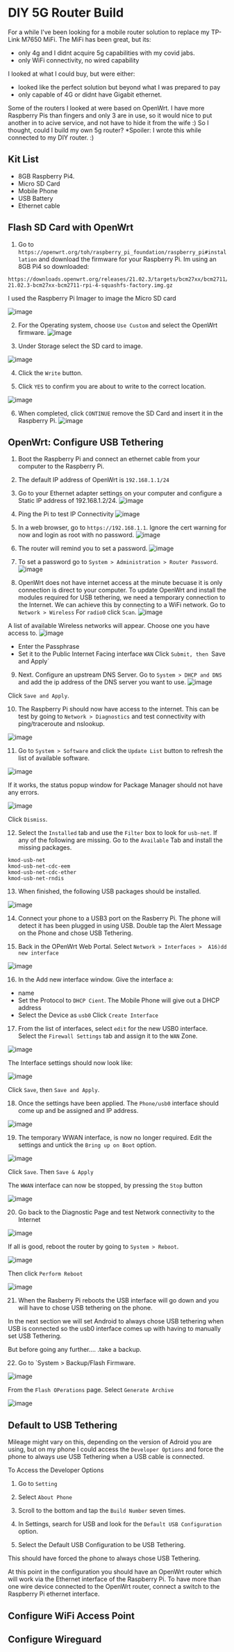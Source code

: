 # DIY 5G Router Build
For a while I've been looking for a mobile router solution to replace my TP-Link M7650 MiFi. The MiFi has been great, but its:
- only 4g and I didnt acquire 5g capabilities with my covid jabs.
- only WiFi connectivity, no wired capability

I looked at what I could buy, but were either:
- looked like the perfect solution but beyond what I was prepared to pay
- only capable of 4G or didnt have Gigabit ethernet.

Some of the routers I looked at were based on OpenWrt. 
I have more Raspberry Pis than fingers and only 3 are in use, so it would nice to put another in to acive service, and not have to hide it from the wife :)
So I thought, could I build my own 5g router?
*Spoiler:  I wrote this while connected to  my DIY router. :)

## Kit List
- 8GB Raspberry Pi4.
- Micro SD Card
- Mobile Phone 
- USB Battery 
- Ethernet cable


## Flash SD Card with OpenWrt
1) Go to `https://openwrt.org/toh/raspberry_pi_foundation/raspberry_pi#installation` and download the firmware for your Raspberry Pi.  Im using an 8GB Pi4 so downloaded:
```
https://downloads.openwrt.org/releases/21.02.3/targets/bcm27xx/bcm2711/openwrt-21.02.3-bcm27xx-bcm2711-rpi-4-squashfs-factory.img.gz
```

I used the Raspberry Pi Imager to image the Micro SD card

![image](https://user-images.githubusercontent.com/53142047/185110492-a9c4ff2f-e593-419c-aa79-117b38f42d5b.png)

2) For the Operating system, choose `Use Custom` and select the OpenWrt firmware.
![image](https://user-images.githubusercontent.com/53142047/185111932-c69b6eab-88e3-4456-bc91-f9d0d829726f.png)

3) Under Storage select the SD card to image.

![image](https://user-images.githubusercontent.com/53142047/185112494-19edbebc-2898-4e10-8b91-6da691d93e26.png)

4) Click the `Write` button.

5) Click `YES` to confirm you are about to write to the correct location.

![image](https://user-images.githubusercontent.com/53142047/185113070-a340ac91-37dc-4b82-b27a-8c9341ec7ed3.png)

6) When completed, click `CONTINUE` remove the SD Card and insert it in the Raspberry Pi.
![image](https://user-images.githubusercontent.com/53142047/185113760-b779b663-fd75-41b5-a802-87959fbbeab4.png)


## OpenWrt: Configure USB Tethering
1) Boot the Raspberry Pi and connect an ethernet cable from your computer to the Raspberry Pi.

2) The default IP address of OpenWrt is `192.168.1.1/24`

3) Go to your Ethernet adapter settings on your computer and configure a Static IP address of 192.168.1.2/24.
![image](https://user-images.githubusercontent.com/53142047/185200972-3ba9abb2-1d62-462b-ba78-b49698b9e438.png)

4) Ping the Pi to test IP Connectivity
![image](https://user-images.githubusercontent.com/53142047/185201340-5297f2d9-5047-4506-9da1-e212ea99fede.png)

5) In a web browser, go to `https://192.168.1.1`.  Ignore the cert warning for now and login as root with no password.
![image](https://user-images.githubusercontent.com/53142047/185201920-dae5c8a5-623f-4f7e-b538-306997c5d080.png)

6) The router will remind you to set a password.
![image](https://user-images.githubusercontent.com/53142047/185202069-3e98e55b-3414-4db1-803d-9aea8b03bbed.png)

7) To set a password go to  `System > Administration > Router Password`.
![image](https://user-images.githubusercontent.com/53142047/185202411-958fa7f5-178b-42b5-9f6a-09bc0487f6e9.png)

8) OpenWrt does not have internet access at the minute becuase it is only connection is direct to your computer. To update OpenWrt and install the modules required for USB tethering, we need a temporary connection to the Internet.  We can achieve this by connecting to a WiFi network. Go to  `Network > Wireless` For `radio0` click `Scan`.
![image](https://user-images.githubusercontent.com/53142047/185203426-962b4cff-e88a-4734-99ae-e468b0a0ba39.png)

A list of available Wireless networks will appear. Choose one you have access to.
![image](https://user-images.githubusercontent.com/53142047/185204384-ec30e068-a3a2-4d02-98b4-df0151f73379.png)
- Enter the Passphrase
- Set it to the  Public Internet Facing interface `WAN`
Click `Submit, then `Save and Apply`

9) Next. Configure an upstream DNS Server. Go to  `System > DHCP and DNS` and add the ip address of the  DNS server you want to use.
![image](https://user-images.githubusercontent.com/53142047/185206305-6e9a9adb-3f30-4ca7-864e-f5dd6f7c01eb.png)

Click `Save and Apply`.

10) The Raspberry Pi should now have access to the internet. This can be test by going to  `Network > Diagnostics` and test connectivity with ping/traceroute and nslookup.

![image](https://user-images.githubusercontent.com/53142047/185206998-6d52899f-1b09-46d4-9fb6-7936fe22df0d.png)

11) Go to `System > Software` and click the `Update List` button to refresh the  list of available software.

![image](https://user-images.githubusercontent.com/53142047/185207498-ac461110-5e47-4cb6-8eaf-a3de325ed5b5.png)

If it works, the status popup window for Package Manager should not have any errors.

![image](https://user-images.githubusercontent.com/53142047/185207756-850d224e-0fa9-4e1a-84dd-a488ef6ee37f.png)

Click `Dismiss`.

12) Select the `Installed` tab and use the `Filter` box to look for `usb-net`.  If any of the following are missing. Go to the `Available` Tab and install the missing packages.
```
kmod-usb-net
kmod-usb-net-cdc-eem
kmod-usb-net-cdc-ether
kmod-usb-net-rndis
```

13) When finished, the following USB packages should be installed.

![image](https://user-images.githubusercontent.com/53142047/185208986-e916a6e6-585c-4c81-ac5f-472c3e21e022.png)

14) Connect your phone to a USB3 port on the Rasberry Pi. 
The phone will detect it has been plugged in using USB.  Double tap the Alert Message on the Phone and chose USB Tethering.

15) Back in the OPenWrt Web Portal. Select `Network > Interfaces >  A16)dd new interface`

![image](https://user-images.githubusercontent.com/53142047/185210376-a1f77189-7b95-45d7-a0d4-150208b924d9.png)

16) In the Add new interface window. Give the interface a:
- name
- Set the  Protocol to `DHCP Cient`. The Mobile Phone will give out a DHCP address
- Select the  Device as `usb0`
Click `Create Interface`

17) From the list of interfaces, select `edit` for the  new USB0  interface. Select the `Firewall Settings` tab and assign it to the `WAN` Zone.

![image](https://user-images.githubusercontent.com/53142047/185211677-209319db-6917-4f8d-b65f-46fa7504f4e9.png)

The Interface settings should now look like:

![image](https://user-images.githubusercontent.com/53142047/185212438-61daba0f-fec1-4e20-995a-87a3c22bbb02.png)


Click `Save`, then `Save and Apply`.

18) Once the settings have been applied.  The `Phone/usb0` interface should come up and be assigned and IP address.

![image](https://user-images.githubusercontent.com/53142047/185212819-153e941e-b6f7-475b-9237-f7009fc098a3.png)

19) The temporary WWAN interface, is now no longer required. Edit the settings and untick the `Bring up on Boot` option.

![image](https://user-images.githubusercontent.com/53142047/185213149-d42547cc-95a8-4b89-b130-4c184deb5174.png)

Click `Save`. Then `Save & Apply`

The `WWAN` interface can now be stopped, by pressing the `Stop` button

![image](https://user-images.githubusercontent.com/53142047/185213503-d8795677-0705-4f29-8414-4607c5ad4dd4.png)

20) Go back to the Diagnostic Page and test Network connectivity to the Internet

![image](https://user-images.githubusercontent.com/53142047/185214200-fa1fb6a7-f12e-45d2-9284-b070770d03e1.png)

If all is good, reboot the router by going to  `System > Reboot`.

![image](https://user-images.githubusercontent.com/53142047/185214451-7a2fea45-fcf4-45b9-abae-cfee0983ba6e.png)

Then click `Perform Reboot`

![image](https://user-images.githubusercontent.com/53142047/185214601-a52e90bd-708e-4a2f-9a6c-8188fa7ae324.png)

21) When the Rasberry Pi reboots the USB interface will go down and you will have to  chose USB tethering on the phone.

In the next section we will set Android to always chose USB tethering when USB is connected so the usb0 interface comes up with having to manually set USB Tethering.

But before going any further.... .take a backup.

22) Go to `System > Backup/Flash Firmware.

![image](https://user-images.githubusercontent.com/53142047/185215565-e149a3cd-bab6-45d1-984e-1b89c4543a44.png)

From the `Flash OPerations` page. Select `Generate Archive` 

![image](https://user-images.githubusercontent.com/53142047/185215965-b0521154-53f5-4629-9752-6bc3df7a0346.png)


## Default to USB Tethering 
Mileage might vary on this, depending on the version of Adroid you are using, but on my phone I could access the `Developer Options` and  force the phone to always use USB Tethering when a USB cable is connected.

To Access the Developer Options
1) Go to `Setting`

2) Select `About Phone`

3) Scroll to the bottom and tap the `Build Number` seven times.

4) In Settings, search for USB and look for the `Default USB Configuration` option. 

5) Select the  Default USB Configuration to be  USB Tethering.

This should have forced the phone to always chose USB Tethering.

At this point in the configuration you  should have an OpenWrt router which will work via the Ethernet interface of the  Raspberry Pi.  To  have more than one wire device  connected to the OpenWrt router, connect a switch to the Raspberry Pi ethernet interface.

## Configure WiFi Access Point

## Configure Wireguard
